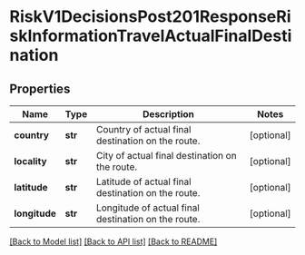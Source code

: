 # RiskV1DecisionsPost201ResponseRiskInformationTravelActualFinalDestination

## Properties
Name | Type | Description | Notes
------------ | ------------- | ------------- | -------------
**country** | **str** | Country of actual final destination on the route. | [optional] 
**locality** | **str** | City of actual final destination on the route. | [optional] 
**latitude** | **str** | Latitude of actual final destination on the route. | [optional] 
**longitude** | **str** | Longitude of actual final destination on the route. | [optional] 

[[Back to Model list]](../README.md#documentation-for-models) [[Back to API list]](../README.md#documentation-for-api-endpoints) [[Back to README]](../README.md)


